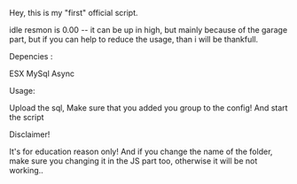 Hey, this is my "first" official script.

idle resmon is 0.00 -- it can be up in high, but mainly because of the garage part, but if you can help to reduce the usage, than i will be thankfull.

Depencies :

ESX
MySql Async

Usage: 

Upload the sql,
Make sure that you added you group to the config!
And start the script

Disclaimer!

It's for education reason only! And if you change the name of the folder, make sure you changing it in the JS part too, otherwise it will be not working..
